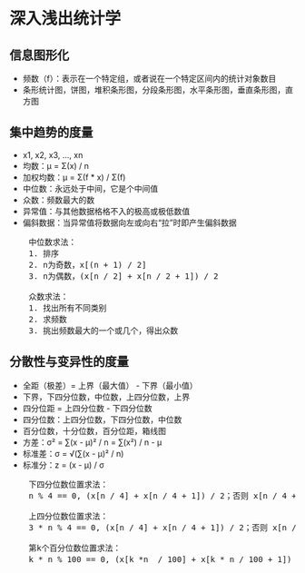 # 深入浅出统计学


## 信息图形化

  - 频数（f）：表示在一个特定组，或者说在一个特定区间内的统计对象数目
  - 条形统计图，饼图，堆积条形图，分段条形图，水平条形图，垂直条形图，直方图

## 集中趋势的度量

  - x1, x2, x3, ..., xn
  - 均数：μ = Σ(x) / n
  - 加权均数：μ = Σ(f * x) / Σ(f)
  - 中位数：永远处于中间，它是个中间值
  - 众数：频数最大的数
  - 异常值：与其他数据格格不入的极高或极低数值
  - 偏斜数据：当异常值将数据向左或向右“拉”时即产生偏斜数据

<pre>
    中位数求法：
    1. 排序
    2. n为奇数，x[(n + 1) / 2]
    3. n为偶数，(x[n / 2] + x[n / 2 + 1]) / 2

    众数求法：
    1. 找出所有不同类别
    2. 求频数
    3. 挑出频数最大的一个或几个，得出众数
</pre>

## 分散性与变异性的度量

  - 全距（极差）= 上界（最大值） - 下界（最小值）
  - 下界，下四分位数，中位数，上四分位数，上界
  - 四分位距 = 上四分位数 - 下四分位数
  - 四分位数：上四分位数，下四分位数，中位数
  - 百分位数，十分位数，百分位距，箱线图
  - 方差：σ² = ∑(x - μ)² / n = ∑(x²) / n - μ
  - 标准差：σ = √(∑(x - μ)² / n)
  - 标准分：z = (x - μ) / σ

<pre>
    下四分位数位置求法：
    n % 4 == 0, (x[n / 4] + x[n / 4 + 1]) / 2；否则 x[n / 4 + 1] 

    上四分位数位置求法：
    3 * n % 4 == 0, (x[n / 4] + x[n / 4 + 1]) / 2；否则 x[n / 4 + 1] 

    第k个百分位数位置求法：
    k * n % 100 == 0, (x[k *n  / 100] + x[k * n / 100 + 1]) / 2；否则 x[k * n / 100 + 1]
</pre>
